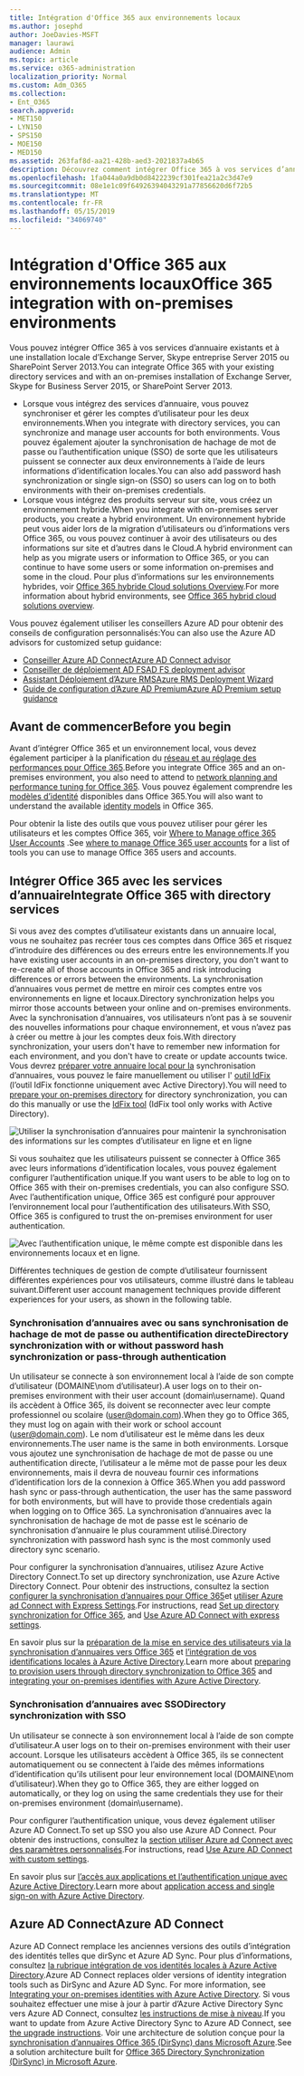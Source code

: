 ```yaml
---
title: Intégration d'Office 365 aux environnements locaux
ms.author: josephd
author: JoeDavies-MSFT
manager: laurawi
audience: Admin
ms.topic: article
ms.service: o365-administration
localization_priority: Normal
ms.custom: Adm_O365
ms.collection:
- Ent_O365
search.appverid:
- MET150
- LYN150
- SPS150
- MOE150
- MED150
ms.assetid: 263faf8d-aa21-428b-aed3-2021837a4b65
description: Découvrez comment intégrer Office 365 à vos services d’annuaire existants.
ms.openlocfilehash: 1fa044a0a9db0d8422239cf301fea21a2c3d47e9
ms.sourcegitcommit: 08e1e1c09f64926394043291a77856620d6f72b5
ms.translationtype: MT
ms.contentlocale: fr-FR
ms.lasthandoff: 05/15/2019
ms.locfileid: "34069740"
---
```

# <a name="office-365-integration-with-on-premises-environments"></a><span data-ttu-id="bfd64-103">Intégration d'Office 365 aux environnements locaux</span><span class="sxs-lookup"><span data-stu-id="bfd64-103">Office 365 integration with on-premises environments</span></span>

<span data-ttu-id="bfd64-104">Vous pouvez intégrer Office 365 à vos services d’annuaire existants et à une installation locale d’Exchange Server, Skype entreprise Server 2015 ou SharePoint Server 2013.</span><span class="sxs-lookup"><span data-stu-id="bfd64-104">You can integrate Office 365 with your existing directory services and with an on-premises installation of Exchange Server, Skype for Business Server 2015, or SharePoint Server 2013.</span></span>
  
 - <span data-ttu-id="bfd64-105">Lorsque vous intégrez des services d’annuaire, vous pouvez synchroniser et gérer les comptes d’utilisateur pour les deux environnements.</span><span class="sxs-lookup"><span data-stu-id="bfd64-105">When you integrate with directory services, you can synchronize and manage user accounts for both environments.</span></span> <span data-ttu-id="bfd64-106">Vous pouvez également ajouter la synchronisation de hachage de mot de passe ou l’authentification unique (SSO) de sorte que les utilisateurs puissent se connecter aux deux environnements à l’aide de leurs informations d’identification locales.</span><span class="sxs-lookup"><span data-stu-id="bfd64-106">You can also add password hash synchronization or single sign-on (SSO) so users can log on to both environments with their on-premises credentials.</span></span>
 - <span data-ttu-id="bfd64-107">Lorsque vous intégrez des produits serveur sur site, vous créez un environnement hybride.</span><span class="sxs-lookup"><span data-stu-id="bfd64-107">When you integrate with on-premises server products, you create a hybrid environment.</span></span> <span data-ttu-id="bfd64-108">Un environnement hybride peut vous aider lors de la migration d’utilisateurs ou d’informations vers Office 365, ou vous pouvez continuer à avoir des utilisateurs ou des informations sur site et d’autres dans le Cloud.</span><span class="sxs-lookup"><span data-stu-id="bfd64-108">A hybrid environment can help as you migrate users or information to Office 365, or you can continue to have some users or some information on-premises and some in the cloud.</span></span> <span data-ttu-id="bfd64-109">Pour plus d’informations sur les environnements hybrides, voir [Office 365 hybride Cloud solutions Overview](https://support.office.com/article/59616fab-acdb-40e9-b414-cf0c965c80b7).</span><span class="sxs-lookup"><span data-stu-id="bfd64-109">For more information about hybrid environments, see [Office 365 hybrid cloud solutions overview](https://support.office.com/article/59616fab-acdb-40e9-b414-cf0c965c80b7).</span></span>

<span data-ttu-id="bfd64-110">Vous pouvez également utiliser les conseillers Azure AD pour obtenir des conseils de configuration personnalisés:</span><span class="sxs-lookup"><span data-stu-id="bfd64-110">You can also use the Azure AD advisors for customized setup guidance:</span></span>
- [<span data-ttu-id="bfd64-111">Conseiller Azure AD Connect</span><span class="sxs-lookup"><span data-stu-id="bfd64-111">Azure AD Connect advisor</span></span>](https://aka.ms/aadconnectpwsync)
- [<span data-ttu-id="bfd64-112">Conseiller de déploiement AD FS</span><span class="sxs-lookup"><span data-stu-id="bfd64-112">AD FS deployment advisor</span></span>](https://aka.ms/adfsguidance)
- [<span data-ttu-id="bfd64-113">Assistant Déploiement d’Azure RMS</span><span class="sxs-lookup"><span data-stu-id="bfd64-113">Azure RMS Deployment Wizard</span></span>](https://aka.ms/azuremsguidance)
- [<span data-ttu-id="bfd64-114">Guide de configuration d’Azure AD Premium</span><span class="sxs-lookup"><span data-stu-id="bfd64-114">Azure AD Premium setup guidance</span></span>](https://aka.ms/aadpguidance)
   
## <a name="before-you-begin"></a><span data-ttu-id="bfd64-115">Avant de commencer</span><span class="sxs-lookup"><span data-stu-id="bfd64-115">Before you begin</span></span>
<span data-ttu-id="bfd64-116">Avant d’intégrer Office 365 et un environnement local, vous devez également participer à la planification du [réseau et au réglage des performances pour Office 365](network-planning-and-performance.md).</span><span class="sxs-lookup"><span data-stu-id="bfd64-116">Before you integrate Office 365 and an on-premises environment, you also need to attend to [network planning and performance tuning for Office 365](network-planning-and-performance.md).</span></span> <span data-ttu-id="bfd64-117">Vous pouvez également comprendre les [modèles d’identité](about-office-365-identity.md) disponibles dans Office 365.</span><span class="sxs-lookup"><span data-stu-id="bfd64-117">You will also want to understand the available [identity models](about-office-365-identity.md) in Office 365.</span></span> 

<span data-ttu-id="bfd64-118">Pour obtenir la liste des outils que vous pouvez utiliser pour gérer les utilisateurs et les comptes Office 365, voir [Where to Manage office 365 User Accounts](manage-office-365-accounts.md) .</span><span class="sxs-lookup"><span data-stu-id="bfd64-118">See [where to manage Office 365 user accounts](manage-office-365-accounts.md) for a list of tools you can use to manage Office 365 users and accounts.</span></span> 
  
## <a name="integrate-office-365-with-directory-services"></a><span data-ttu-id="bfd64-119">Intégrer Office 365 avec les services d’annuaire</span><span class="sxs-lookup"><span data-stu-id="bfd64-119">Integrate Office 365 with directory services</span></span>
<span data-ttu-id="bfd64-120">Si vous avez des comptes d’utilisateur existants dans un annuaire local, vous ne souhaitez pas recréer tous ces comptes dans Office 365 et risquez d’introduire des différences ou des erreurs entre les environnements.</span><span class="sxs-lookup"><span data-stu-id="bfd64-120">If you have existing user accounts in an on-premises directory, you don't want to re-create all of those accounts in Office 365 and risk introducing differences or errors between the environments.</span></span> <span data-ttu-id="bfd64-121">La synchronisation d’annuaires vous permet de mettre en miroir ces comptes entre vos environnements en ligne et locaux.</span><span class="sxs-lookup"><span data-stu-id="bfd64-121">Directory synchronization helps you mirror those accounts between your online and on-premises environments.</span></span> <span data-ttu-id="bfd64-122">Avec la synchronisation d’annuaires, vos utilisateurs n’ont pas à se souvenir des nouvelles informations pour chaque environnement, et vous n’avez pas à créer ou mettre à jour les comptes deux fois.</span><span class="sxs-lookup"><span data-stu-id="bfd64-122">With directory synchronization, your users don't have to remember new information for each environment, and you don't have to create or update accounts twice.</span></span> <span data-ttu-id="bfd64-123">Vous devrez [préparer votre annuaire local pour la](prepare-for-directory-synchronization.md) synchronisation d’annuaires, vous pouvez le faire manuellement ou utiliser l' [outil IdFix](install-and-run-idfix.md) (l’outil IdFix fonctionne uniquement avec Active Directory).</span><span class="sxs-lookup"><span data-stu-id="bfd64-123">You will need to [prepare your on-premises directory](prepare-for-directory-synchronization.md) for directory synchronization, you can do this manually or use the [IdFix tool](install-and-run-idfix.md) (IdFix tool only works with Active Directory).</span></span> 
  
![Utiliser la synchronisation d’annuaires pour maintenir la synchronisation des informations sur les comptes d’utilisateur en ligne et en ligne](media/a64af0d0-9be6-46b1-8727-277e683abf5e.png)
  
<span data-ttu-id="bfd64-125">Si vous souhaitez que les utilisateurs puissent se connecter à Office 365 avec leurs informations d’identification locales, vous pouvez également configurer l’authentification unique.</span><span class="sxs-lookup"><span data-stu-id="bfd64-125">If you want users to be able to log on to Office 365 with their on-premises credentials, you can also configure SSO.</span></span> <span data-ttu-id="bfd64-126">Avec l’authentification unique, Office 365 est configuré pour approuver l’environnement local pour l’authentification des utilisateurs.</span><span class="sxs-lookup"><span data-stu-id="bfd64-126">With SSO, Office 365 is configured to trust the on-premises environment for user authentication.</span></span>
  
![Avec l’authentification unique, le même compte est disponible dans les environnements locaux et en ligne.](media/d76235f2-8a53-405e-b8ef-dfa4cfc208b8.png)
  
<span data-ttu-id="bfd64-128">Différentes techniques de gestion de compte d’utilisateur fournissent différentes expériences pour vos utilisateurs, comme illustré dans le tableau suivant.</span><span class="sxs-lookup"><span data-stu-id="bfd64-128">Different user account management techniques provide different experiences for your users, as shown in the following table.</span></span>
 
### <a name="directory-synchronization-with-or-without-password-hash-synchronization-or-pass-through-authentication"></a><span data-ttu-id="bfd64-129">**Synchronisation d’annuaires avec ou sans synchronisation de hachage de mot de passe ou authentification directe**</span><span class="sxs-lookup"><span data-stu-id="bfd64-129">**Directory synchronization with or without password hash synchronization or pass-through authentication**</span></span>
<span data-ttu-id="bfd64-130">Un utilisateur se connecte à son environnement local à l’aide de son compte d’utilisateur (DOMAINE\nom d’utilisateur).</span><span class="sxs-lookup"><span data-stu-id="bfd64-130">A user logs on to their on-premises environment with their user account (domain\username).</span></span> <span data-ttu-id="bfd64-131">Quand ils accèdent à Office 365, ils doivent se reconnecter avec leur compte professionnel ou scolaire (user@domain.com).</span><span class="sxs-lookup"><span data-stu-id="bfd64-131">When they go to Office 365, they must log on again with their work or school account (user@domain.com).</span></span> <span data-ttu-id="bfd64-132">Le nom d’utilisateur est le même dans les deux environnements.</span><span class="sxs-lookup"><span data-stu-id="bfd64-132">The user name is the same in both environments.</span></span> <span data-ttu-id="bfd64-133">Lorsque vous ajoutez une synchronisation de hachage de mot de passe ou une authentification directe, l’utilisateur a le même mot de passe pour les deux environnements, mais il devra de nouveau fournir ces informations d’identification lors de la connexion à Office 365.</span><span class="sxs-lookup"><span data-stu-id="bfd64-133">When you add password hash sync or pass-through authentication, the user has the same password for both environments, but will have to provide those credentials again when logging on to Office 365.</span></span> <span data-ttu-id="bfd64-134">La synchronisation d’annuaires avec la synchronisation de hachage de mot de passe est le scénario de synchronisation d’annuaire le plus couramment utilisé.</span><span class="sxs-lookup"><span data-stu-id="bfd64-134">Directory synchronization with password hash sync is the most commonly used directory sync scenario.</span></span>

<span data-ttu-id="bfd64-135">Pour configurer la synchronisation d’annuaires, utilisez Azure Active Directory Connect.</span><span class="sxs-lookup"><span data-stu-id="bfd64-135">To set up directory synchronization, use Azure Active Directory Connect.</span></span> <span data-ttu-id="bfd64-136">Pour obtenir des instructions, consultez la section [configurer la synchronisation d’annuaires pour Office 365](set-up-directory-synchronization.md)et [utiliser Azure ad Connect with Express Settings](https://go.microsoft.com/fwlink/p/?LinkId=698537).</span><span class="sxs-lookup"><span data-stu-id="bfd64-136">For instructions, read [Set up directory synchronization for Office 365](set-up-directory-synchronization.md), and [Use Azure AD Connect with express settings](https://go.microsoft.com/fwlink/p/?LinkId=698537).</span></span>

<span data-ttu-id="bfd64-137">En savoir plus sur la [préparation de la mise en service des utilisateurs via la synchronisation d’annuaires vers Office 365](prepare-for-directory-synchronization.md) et [l’intégration de vos identifications locales à Azure Active Directory](https://go.microsoft.com/fwlink/?LinkId=518101).</span><span class="sxs-lookup"><span data-stu-id="bfd64-137">Learn more about [preparing to provision users through directory synchronization to Office 365](prepare-for-directory-synchronization.md) and [integrating your on-premises identifies with Azure Active Directory](https://go.microsoft.com/fwlink/?LinkId=518101).</span></span>

### <a name="directory-synchronization-with-sso"></a><span data-ttu-id="bfd64-138">**Synchronisation d’annuaires avec SSO**</span><span class="sxs-lookup"><span data-stu-id="bfd64-138">**Directory synchronization with SSO**</span></span>
<span data-ttu-id="bfd64-139">Un utilisateur se connecte à son environnement local à l’aide de son compte d’utilisateur.</span><span class="sxs-lookup"><span data-stu-id="bfd64-139">A user logs on to their on-premises environment with their user account.</span></span> <span data-ttu-id="bfd64-140">Lorsque les utilisateurs accèdent à Office 365, ils se connectent automatiquement ou se connectent à l’aide des mêmes informations d’identification qu’ils utilisent pour leur environnement local (DOMAINE\nom d’utilisateur).</span><span class="sxs-lookup"><span data-stu-id="bfd64-140">When they go to Office 365, they are either logged on automatically, or they log on using the same credentials they use for their on-premises environment (domain\username).</span></span>

<span data-ttu-id="bfd64-141">Pour configurer l’authentification unique, vous devez également utiliser Azure AD Connect.</span><span class="sxs-lookup"><span data-stu-id="bfd64-141">To set up SSO you also use Azure AD Connect.</span></span> <span data-ttu-id="bfd64-142">Pour obtenir des instructions, consultez la [section utiliser Azure ad Connect avec des paramètres personnalisés](https://go.microsoft.com/fwlink/p/?LinkID=698430).</span><span class="sxs-lookup"><span data-stu-id="bfd64-142">For instructions, read [Use Azure AD Connect with custom settings](https://go.microsoft.com/fwlink/p/?LinkID=698430).</span></span>

<span data-ttu-id="bfd64-143">En savoir plus sur [l’accès aux applications et l’authentification unique avec Azure Active Directory](https://go.microsoft.com/fwlink/p/?LinkId=698604).</span><span class="sxs-lookup"><span data-stu-id="bfd64-143">Learn more about [application access and single sign-on with Azure Active Directory](https://go.microsoft.com/fwlink/p/?LinkId=698604).</span></span>

## <a name="azure-ad-connect"></a><span data-ttu-id="bfd64-144">Azure AD Connect</span><span class="sxs-lookup"><span data-stu-id="bfd64-144">Azure AD Connect</span></span>
<span data-ttu-id="bfd64-145">Azure AD Connect remplace les anciennes versions des outils d’intégration des identités telles que dirSync et Azure AD Sync. Pour plus d’informations, consultez [la rubrique intégration de vos identités locales à Azure Active Directory](https://go.microsoft.com/fwlink/p/?LinkId=527969).</span><span class="sxs-lookup"><span data-stu-id="bfd64-145">Azure AD Connect replaces older versions of identity integration tools such as DirSync and Azure AD Sync. For more information, see [Integrating your on-premises identities with Azure Active Directory](https://go.microsoft.com/fwlink/p/?LinkId=527969).</span></span> <span data-ttu-id="bfd64-146">Si vous souhaitez effectuer une mise à jour à partir d’Azure Active Directory Sync vers Azure AD Connect, consultez [les instructions de mise à niveau](https://go.microsoft.com/fwlink/p/?LinkId=733240).</span><span class="sxs-lookup"><span data-stu-id="bfd64-146">If you want to update from Azure Active Directory Sync to Azure AD Connect, see [the upgrade instructions](https://go.microsoft.com/fwlink/p/?LinkId=733240).</span></span> <span data-ttu-id="bfd64-147">Voir une architecture de solution conçue pour la [synchronisation d’annuaires Office 365 (DirSync) dans Microsoft Azure](https://go.microsoft.com/fwlink/?LinkId=517887).</span><span class="sxs-lookup"><span data-stu-id="bfd64-147">See a solution architecture built for [Office 365 Directory Synchronization (DirSync) in Microsoft Azure](https://go.microsoft.com/fwlink/?LinkId=517887).</span></span>